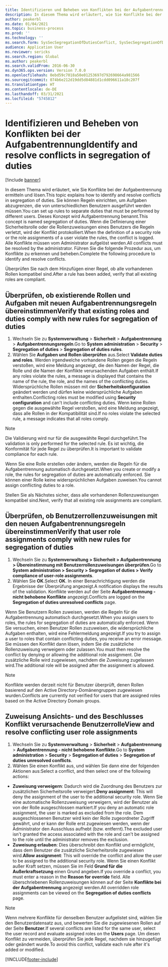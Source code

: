 ```yaml
---
title: Identifizieren und Beheben von Konflikten bei der Aufgabentrennung
description: In diesem Thema wird erläutert, wie Sie Konflikte bei der Aufgabentrennung ermitteln und lösen.
author: peakerbl
ms.date: 01/04/2021
ms.topic: business-process
ms.prod: ''
ms.technology: ''
ms.search.form: SysSecSegregationOfDutiesConflict, SysSecSegregationOfDutiesRule
audience: Application User
ms.reviewer: sericks
ms.search.region: Global
ms.author: peakerbl
ms.search.validFrom: 2016-06-30
ms.dyn365.ops.version: Version 7.0.0
ms.openlocfilehash: 0ebd59c7018a50e01253697d792698664a981566
ms.sourcegitcommit: 074b6e212d19dd5d84881d1cdd096611a18c207f
ms.translationtype: HT
ms.contentlocale: de-DE
ms.lasthandoff: 03/31/2021
ms.locfileid: "5745812"
---
```

# <a name="identify-and-resolve-conflicts-in-segregation-of-duties"></a><span data-ttu-id="d9805-103">Identifizieren und Beheben von Konflikten bei der Aufgabentrennung</span><span class="sxs-lookup"><span data-stu-id="d9805-103">Identify and resolve conflicts in segregation of duties</span></span>

[!include [banner](../../includes/banner.md)]

<span data-ttu-id="d9805-104">In diesem Thema wird erläutert, wie Sie Konflikte bei der Aufgabentrennung ermitteln und lösen.</span><span class="sxs-lookup"><span data-stu-id="d9805-104">This topic explains how to identify and resolve conflicts in segregation of duties.</span></span> <span data-ttu-id="d9805-105">Sie können Regeln einrichten, um Aufgaben abzugrenzen, die von unterschiedlichen Benutzern ausgeführt werden müssen.</span><span class="sxs-lookup"><span data-stu-id="d9805-105">You can set up rules to separate duties that must be performed by different users.</span></span> <span data-ttu-id="d9805-106">Dieses Konzept wird Aufgabentrennung benannt.</span><span class="sxs-lookup"><span data-stu-id="d9805-106">This concept is named segregation of duties.</span></span> <span data-ttu-id="d9805-107">Wenn die Definierung einer Sicherheitsrolle oder die Rollenzuweisungen eines Benutzers die Regeln verletzt, wird der Konflikt protokolliert.</span><span class="sxs-lookup"><span data-stu-id="d9805-107">When the definition of a security role or the role assignments of a user violate the rules, the conflict is logged.</span></span> <span data-ttu-id="d9805-108">Alle Konflikte müssen vom Administrator aufgelöst werden.</span><span class="sxs-lookup"><span data-stu-id="d9805-108">All conflicts must be resolved by the administrator.</span></span> <span data-ttu-id="d9805-109">Führen Sie die folgende Prozedur aus, um Konflikte zu erkennen und beheben.</span><span class="sxs-lookup"><span data-stu-id="d9805-109">Complete the following procedure to identify and resolve conflicts.</span></span>

<span data-ttu-id="d9805-110">Überprüfen Sie nach dem Hinzufügen einer Regel, ob alle vorhandenen Rollen kompatibel sind.</span><span class="sxs-lookup"><span data-stu-id="d9805-110">After a rule has been added, verify that all existing roles are compliant.</span></span> 

## <a name="verify-that-existing-roles-and-duties-comply-with-new-rules-for-segregation-of-duties"></a><span data-ttu-id="d9805-111">Überprüfen, ob existierende Rollen und Aufgaben mit neuen Aufgabentrennungsregeln übereinstimmen</span><span class="sxs-lookup"><span data-stu-id="d9805-111">Verify that existing roles and duties comply with new rules for segregation of duties</span></span>
1. <span data-ttu-id="d9805-112">Wechseln Sie zu **Systemverwaltung** > **Sicherheit** > **Aufgabentrennung** > **Aufgabentrennungsregeln**.</span><span class="sxs-lookup"><span data-stu-id="d9805-112">Go to **System administration** > **Security** > **Segregation of duties** > **Segregation of duties rules**.</span></span>
3. <span data-ttu-id="d9805-113">Wählen Sie **Aufgaben und Rollen überprüfen** aus.</span><span class="sxs-lookup"><span data-stu-id="d9805-113">Select **Validate duties and roles**.</span></span> <span data-ttu-id="d9805-114">Werden irgendwelche vorhandene Rollen gegen die Regeln verstoßen, wird eine Meldung angezeigt, die den Namen der Regel, die Rolle und die Namen der Konflikte verursachenden Aufgaben enthält.</span><span class="sxs-lookup"><span data-stu-id="d9805-114">If any roles violate the rules, a message is displayed that contains the name of the rule, the role, and the names of the conflicting duties.</span></span> <span data-ttu-id="d9805-115">Widersprüchliche Rollen müssen mit der **Sicherheitskonfiguration** geändert werden und dürfen keine widersprüchliche Aufgaben enthalten.</span><span class="sxs-lookup"><span data-stu-id="d9805-115">Conflicting roles must be modified using **Security configuration** and can't include conflicting duties.</span></span> <span data-ttu-id="d9805-116">Wenn keine Rollen gegen die ausgewählte Regel verstoßen, wird eine Meldung angezeigt, dass alle Rollen in der Kompatibilität sind.</span><span class="sxs-lookup"><span data-stu-id="d9805-116">If no roles violate the selected rule, a message indicates that all roles comply.</span></span>   

> [!NOTE]
> <span data-ttu-id="d9805-117">Die Validierung wird nur für die ausgewählte Regel durchgeführt.</span><span class="sxs-lookup"><span data-stu-id="d9805-117">The validation is only performed for the selected rule.</span></span> <span data-ttu-id="d9805-118">Es ist wichtig, die Konformität für jede Regel zu überprüfen.</span><span class="sxs-lookup"><span data-stu-id="d9805-118">It is important to validate compliance for each rule.</span></span>   

<span data-ttu-id="d9805-119">Wenn Sie eine Rolle erstellen oder ändern, werden die Regeln für die Aufgabentrennung automatisch durchgesetzt.</span><span class="sxs-lookup"><span data-stu-id="d9805-119">When you create or modify a role, the rules for segregation of duties are automatically enforced.</span></span> <span data-ttu-id="d9805-120">Sie können einer Rolle keine widersprüchlichen Aufgaben zuweisen.</span><span class="sxs-lookup"><span data-stu-id="d9805-120">You cannot assign conflicting duties to a role.</span></span>

<span data-ttu-id="d9805-121">Stellen Sie als Nächstes sicher, dass alle vorhandenen Rollenzuweisungen kompatibel sind.</span><span class="sxs-lookup"><span data-stu-id="d9805-121">Next, verify that all existing role assignments are compliant.</span></span>

## <a name="verify-that-user-role-assignments-comply-with-new-rules-for-segregation-of-duties"></a><span data-ttu-id="d9805-122">Überprüfen, ob Benutzerrollenzuweisungen mit den neuen Aufgabentrennungsregeln übereinstimmen</span><span class="sxs-lookup"><span data-stu-id="d9805-122">Verify that user role assignments comply with new rules for segregation of duties</span></span>
1. <span data-ttu-id="d9805-123">Wechseln Sie zu **Systemverwaltung > Sicherheit > Aufgabentrennung > Übereinstimmung mit Benutzerrollenzuweisungen überprüfen**.</span><span class="sxs-lookup"><span data-stu-id="d9805-123">Go to **System administration > Security > Segregation of duties > Verify compliance of user-role assignments**.</span></span>
2. <span data-ttu-id="d9805-124">Wählen Sie **OK**.</span><span class="sxs-lookup"><span data-stu-id="d9805-124">Select **OK**.</span></span> <span data-ttu-id="d9805-125">In einer Benachrichtigung werden die Ergebnisse der Überprüfung angezeigt.</span><span class="sxs-lookup"><span data-stu-id="d9805-125">A notification displays the results of the validation.</span></span> <span data-ttu-id="d9805-126">Konflikte werden auf der Seite **Aufgabentrennung - nicht behobene Konflikte** angezeigt.</span><span class="sxs-lookup"><span data-stu-id="d9805-126">Conflicts are logged on the **Segregation of duties unresolved conflicts** page.</span></span>   

<span data-ttu-id="d9805-127">Wenn Sie Benutzern Rollen zuweisen, werden die Regeln für die Aufgabentrennung automatisch durchgesetzt.</span><span class="sxs-lookup"><span data-stu-id="d9805-127">When you assign users to roles, the rules for segregation of duties are automatically enforced.</span></span> <span data-ttu-id="d9805-128">Wenn Sie versuchen, einen Benutzer Rollen zuzuweisen, die widersprüchliche Aufgaben enthalten, wird eine Fehlermeldung angezeigt.</span><span class="sxs-lookup"><span data-stu-id="d9805-128">If you try to assign a user to roles that contain conflicting duties, you receive an error message.</span></span> <span data-ttu-id="d9805-129">Sie müssen den Konflikt dann lösen, indem Sie die zusätzliche Rollenzuweisung verweigern oder zulassen.</span><span class="sxs-lookup"><span data-stu-id="d9805-129">You must then resolve the conflict by denying or allowing the additional role assignment.</span></span> <span data-ttu-id="d9805-130">Die zusätzliche Rolle wird zugewiesen, nachdem die Zuweisung zugelassen wird.</span><span class="sxs-lookup"><span data-stu-id="d9805-130">The additional role will be assigned after the assignment is allowed.</span></span> 

> [!NOTE]
> <span data-ttu-id="d9805-131">Konflikte werden derzeit nicht für Benutzer überprüft, denen Rollen basierend auf den Active Directory-Domänengruppen zugewiesen wurden.</span><span class="sxs-lookup"><span data-stu-id="d9805-131">Conflicts are currently not verified for users that are assigned roles based on the Active Directory Domain groups.</span></span>

## <a name="view-and-resolve-conflicting-user-role-assignments"></a><span data-ttu-id="d9805-132">Zuweisung Ansichts- und des Beschlusses Konflikt verursachende Benutzerrolle</span><span class="sxs-lookup"><span data-stu-id="d9805-132">View and resolve conflicting user role assignments</span></span>
1. <span data-ttu-id="d9805-133">Wechseln Sie zu **Systemverwaltung** > **Sicherheit** > **Aufgabentrennung** > **Aufgabentrennung - nicht behobene Konflikte**.</span><span class="sxs-lookup"><span data-stu-id="d9805-133">Go to **System administration** > **Security** > **Segregation of duties** > **Segregation of duties unresolved conflicts**.</span></span> 
2. <span data-ttu-id="d9805-134">Wählen Sie einen Konflikt aus, und wählen Sie dann eine der folgenden Aktionen aus:</span><span class="sxs-lookup"><span data-stu-id="d9805-134">Select a conflict, and then select one of the following actions:</span></span> 

  - <span data-ttu-id="d9805-135">**Zuweisung verweigern**: Dadurch wird die Zuordnung des Benutzers zur zusätzlichen Sicherheitsrolle verweigert.</span><span class="sxs-lookup"><span data-stu-id="d9805-135">**Deny assignment**: This will deny the assignment of the user to the additional security role.</span></span> <span data-ttu-id="d9805-136">Wenn Sie eine automatische Rollenzuweisung verweigern, wird der Benutzer als von der Rolle ausgeschlossen markiert.</span><span class="sxs-lookup"><span data-stu-id="d9805-136">If you deny an automatic role assignment, the user is marked as excluded from the role.</span></span> <span data-ttu-id="d9805-137">Dem ausgeschlossenen Benutzer wird kein der Rolle zugeordneter Zugriff gewährt, und er kann der Rolle erst zugewiesen werden, wenn der Administrator den Ausschluss aufhebt (bzw. entfernt).</span><span class="sxs-lookup"><span data-stu-id="d9805-137">The excluded user isn't granted the access associated with the role and can't be assigned to the role until the administrator removes the exclusion.</span></span> 
-  <span data-ttu-id="d9805-138">**Zuweisung erlauben**: Dies überschreibt den Konflikt und ermöglicht, dass dem Benutzer die zusätzliche Sicherheitsrolle zugewiesen wird.</span><span class="sxs-lookup"><span data-stu-id="d9805-138">**Allow assignment**: This will override the conflict and allow the user to be assigned to the additional security role.</span></span> <span data-ttu-id="d9805-139">Wenn Sie einen Konflikt außer Kraft setzen, müssen Sie im Feld **Grund für die Außerkraftsetzung** einen Grund angeben.</span><span class="sxs-lookup"><span data-stu-id="d9805-139">If you override a conflict, you must enter a reason in the **Reason for override** field.</span></span> <span data-ttu-id="d9805-140">Alle überschriebenen Rollenzuweisungen können auf der Seite **Konflikte bei der Aufgabentrennung** angezeigt werden.</span><span class="sxs-lookup"><span data-stu-id="d9805-140">All overridden role assignments can be viewed on the **Segregation of duties conflicts** page.</span></span>  

> [!NOTE]
> <span data-ttu-id="d9805-141">Wenn mehrere Konflikte für denselben Benutzer aufgelistet sind, wählen Sie den Benutzerdatensatz aus, und bewerten Sie die zugewiesenen Rollen auf der Seite **Benutzer**.</span><span class="sxs-lookup"><span data-stu-id="d9805-141">If several conflicts are listed for the same user, select the user record and evaluate assigned roles on the **Users** page.</span></span> <span data-ttu-id="d9805-142">Um diesen Konflikt zu vermeiden, überprüfen Sie jede Regel, nachdem sie hinzugefügt oder geändert wurde.</span><span class="sxs-lookup"><span data-stu-id="d9805-142">To avoid this conflict, validate each rule after it's added or modified.</span></span>


[!INCLUDE[footer-include](../../../../includes/footer-banner.md)]